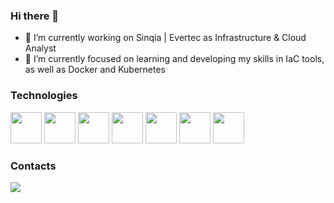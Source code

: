 ### Hi there 👋

- 🔭 I’m currently working on Sinqia | Evertec as Infrastructure & Cloud Analyst
- 🌱 I’m currently focused on learning and developing my skills in IaC tools, as well as Docker and Kubernetes

### Technologies 

<div>
   <img src="https://cdn.jsdelivr.net/gh/devicons/devicon@latest/icons/azure/azure-original.svg" width="50"/>
   <img src="https://cdn.jsdelivr.net/gh/devicons/devicon@latest/icons/amazonwebservices/amazonwebservices-plain-wordmark.svg" width="50"/>
   <img src="https://cdn.jsdelivr.net/gh/devicons/devicon@latest/icons/linux/linux-original.svg" width="50"/>
   <img src="https://cdn.jsdelivr.net/gh/devicons/devicon@latest/icons/terraform/terraform-original.svg" width="50" />
   <img src="https://cdn.jsdelivr.net/gh/devicons/devicon@latest/icons/ansible/ansible-original.svg" width="50"/>
   <img src="https://cdn.jsdelivr.net/gh/devicons/devicon@latest/icons/docker/docker-original.svg" width="50" />
   <img src="https://cdn.jsdelivr.net/gh/devicons/devicon@latest/icons/kubernetes/kubernetes-original.svg" width="50" />      
</div>

### Contacts
<div>
<a href="www.linkedin.com/in/flavioadias">
   <img src="https://img.shields.io/badge/LinkedIn-0077B5?style=for-the-badge&logo=linkedin&logoColor=white" />
</a>
</div>


          
